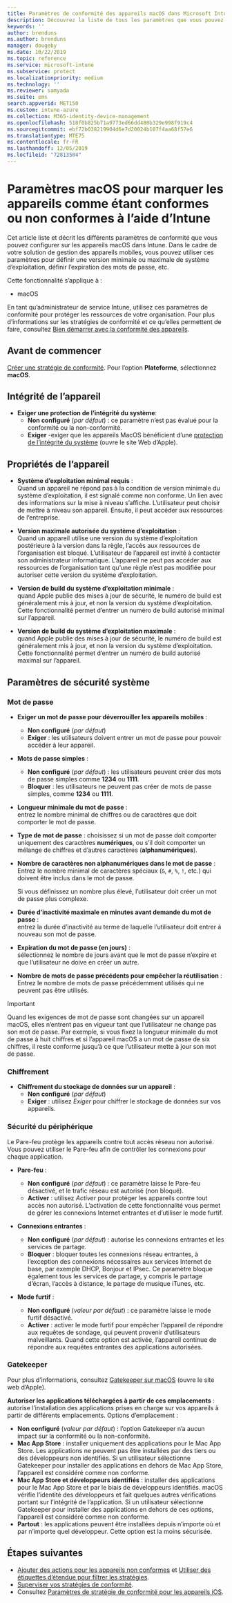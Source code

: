 ```yaml
---
title: Paramètres de conformité des appareils macOS dans Microsoft Intune - Azure | Microsoft Docs
description: Découvrez la liste de tous les paramètres que vous pouvez utiliser lorsque vous configurez la conformité de vos appareils macOS dans Microsoft Intune. Exigez la protection de l’intégrité des systèmes Apple, définissez des restrictions de mot de passe, exigez un pare-feu, autorisez Gatekeeper, etc.
keywords: ''
author: brenduns
ms.author: brenduns
manager: dougeby
ms.date: 10/22/2019
ms.topic: reference
ms.service: microsoft-intune
ms.subservice: protect
ms.localizationpriority: medium
ms.technology: ''
ms.reviewer: samyada
ms.suite: ems
search.appverid: MET150
ms.custom: intune-azure
ms.collection: M365-identity-device-management
ms.openlocfilehash: 518f0b825b71a9773ed66dd480b329e998f919c4
ms.sourcegitcommit: ebf72b038219904d6e7d20024b107f4aa68f57e6
ms.translationtype: MTE75
ms.contentlocale: fr-FR
ms.lasthandoff: 12/05/2019
ms.locfileid: "72813504"
---
```

# <a name="macos-settings-to-mark-devices-as-compliant-or-not-compliant-using-intune"></a>Paramètres macOS pour marquer les appareils comme étant conformes ou non conformes à l’aide d’Intune

Cet article liste et décrit les différents paramètres de conformité que vous pouvez configurer sur les appareils macOS dans Intune. Dans le cadre de votre solution de gestion des appareils mobiles, vous pouvez utiliser ces paramètres pour définir une version minimale ou maximale de système d’exploitation, définir l’expiration des mots de passe, etc.

Cette fonctionnalité s’applique à :

- macOS

En tant qu’administrateur de service Intune, utilisez ces paramètres de conformité pour protéger les ressources de votre organisation. Pour plus d’informations sur les stratégies de conformité et ce qu’elles permettent de faire, consultez [Bien démarrer avec la conformité des appareils](device-compliance-get-started.md).

## <a name="before-you-begin"></a>Avant de commencer

[Créer une stratégie de conformité](create-compliance-policy.md#create-the-policy). Pour l’option **Plateforme**, sélectionnez **macOS**.

## <a name="device-health"></a>Intégrité de l’appareil

- **Exiger une protection de l’intégrité du système**:  
  - **Non configuré** (*par défaut*) : ce paramètre n’est pas évalué pour la conformité ou la non-conformité.
  - **Exiger** -exiger que les appareils MacOS bénéficient d’une [protection de l’intégrité du système](https://support.apple.com/HT204899) (ouvre le site Web d’Apple).  

## <a name="device-properties"></a>Propriétés de l’appareil

- **Système d’exploitation minimal requis** :  
  Quand un appareil ne répond pas à la condition de version minimale du système d’exploitation, il est signalé comme non conforme. Un lien avec des informations sur la mise à niveau s’affiche. L’utilisateur peut choisir de mettre à niveau son appareil. Ensuite, il peut accéder aux ressources de l’entreprise.

- **Version maximale autorisée du système d’exploitation** :  
  Quand un appareil utilise une version du système d’exploitation postérieure à la version dans la règle, l’accès aux ressources de l’organisation est bloqué. L’utilisateur de l’appareil est invité à contacter son administrateur informatique. L’appareil ne peut pas accéder aux ressources de l’organisation tant qu’une règle n’est pas modifiée pour autoriser cette version du système d’exploitation.

- **Version de build du système d’exploitation minimale** :  
  quand Apple publie des mises à jour de sécurité, le numéro de build est généralement mis à jour, et non la version du système d’exploitation. Cette fonctionnalité permet d’entrer un numéro de build autorisé minimal sur l’appareil.

- **Version de build du système d’exploitation maximale** :  
  quand Apple publie des mises à jour de sécurité, le numéro de build est généralement mis à jour, et non la version du système d’exploitation. Cette fonctionnalité permet d’entrer un numéro de build autorisé maximal sur l’appareil.

## <a name="system-security-settings"></a>Paramètres de sécurité système

### <a name="password"></a>Mot de passe

- **Exiger un mot de passe pour déverrouiller les appareils mobiles** :  
  - **Non configuré** (*par défaut*)
  - **Exiger** : les utilisateurs doivent entrer un mot de passe pour pouvoir accéder à leur appareil.

- **Mots de passe simples** :  
  - **Non configuré** (*par défaut*) : les utilisateurs peuvent créer des mots de passe simples comme **1234** ou **1111**.
  - **Bloquer** : les utilisateurs ne peuvent pas créer de mots de passe simples, comme **1234** ou **1111**.

- **Longueur minimale du mot de passe** :  
  entrez le nombre minimal de chiffres ou de caractères que doit comporter le mot de passe.

- **Type de mot de passe** : choisissez si un mot de passe doit comporter uniquement des caractères **numériques**, ou s’il doit comporter un mélange de chiffres et d’autres caractères (**alphanumériques**).

- **Nombre de caractères non alphanumériques dans le mot de passe** :  
  Entrez le nombre minimal de caractères spéciaux (`&`, `#`, `%`, `!`, etc.) qui doivent être inclus dans le mot de passe.

  Si vous définissez un nombre plus élevé, l’utilisateur doit créer un mot de passe plus complexe.

- **Durée d’inactivité maximale en minutes avant demande du mot de passe** :  
  entrez la durée d’inactivité au terme de laquelle l’utilisateur doit entrer à nouveau son mot de passe.

- **Expiration du mot de passe (en jours)** :  
  sélectionnez le nombre de jours avant que le mot de passe n’expire et que l’utilisateur ne doive en créer un autre.

- **Nombre de mots de passe précédents pour empêcher la réutilisation** :  
  Entrez le nombre de mots de passe précédemment utilisés qui ne peuvent pas être utilisés.
> [!IMPORTANT]
> Quand les exigences de mot de passe sont changées sur un appareil macOS, elles n’entrent pas en vigueur tant que l’utilisateur ne change pas son mot de passe. Par exemple, si vous fixez la longueur minimale du mot de passe à huit chiffres et si l’appareil macOS a un mot de passe de six chiffres, il reste conforme jusqu’à ce que l’utilisateur mette à jour son mot de passe.

### <a name="encryption"></a>Chiffrement

- **Chiffrement du stockage de données sur un appareil** :  
  - **Non configuré** (*par défaut*)
  - **Exiger** : utilisez *Exiger* pour chiffrer le stockage de données sur vos appareils.

### <a name="device-security"></a>Sécurité du périphérique

Le Pare-feu protège les appareils contre tout accès réseau non autorisé. Vous pouvez utiliser le Pare-feu afin de contrôler les connexions pour chaque application. 

- **Pare-feu** :  
  - **Non configuré** (*par défaut*) : ce paramètre laisse le Pare-feu désactivé, et le trafic réseau est autorisé (non bloqué).
  - **Activer** : utilisez *Activer* pour protéger les appareils contre tout accès non autorisé. L’activation de cette fonctionnalité vous permet de gérer les connexions Internet entrantes et d’utiliser le mode furtif. 

- **Connexions entrantes** :  
  - **Non configuré** (*par défaut*) : autorise les connexions entrantes et les services de partage.
  - **Bloquer** : bloquer toutes les connexions réseau entrantes, à l’exception des connexions nécessaires aux services Internet de base, par exemple DHCP, Bonjour et IPsec. Ce paramètre bloque également tous les services de partage, y compris le partage d’écran, l’accès à distance, le partage de musique iTunes, etc.  

- **Mode furtif** :  
  - **Non configuré** (*valeur par défaut*) : ce paramètre laisse le mode furtif désactivé.
  - **Activer** : activer le mode furtif pour empêcher l’appareil de répondre aux requêtes de sondage, qui peuvent provenir d’utilisateurs malveillants. Quand cette option est activée, l’appareil continue de répondre aux requêtes entrantes des applications autorisées.  

### <a name="gatekeeper"></a>Gatekeeper

Pour plus d’informations, consultez [Gatekeeper sur macOS](https://support.apple.com/HT202491) (ouvre le site web d’Apple).

**Autoriser les applications téléchargées à partir de ces emplacements** : autorise l’installation des applications prises en charge sur vos appareils à partir de différents emplacements. Options d’emplacement :

- **Non configuré** (*valeur par défaut*) : l’option Gatekeeper n’a aucun impact sur la conformité ou la non-conformité.  
- **Mac App Store** : installer uniquement des applications pour le Mac App Store. Les applications ne peuvent pas être installées par des tiers ou des développeurs non identifiés. Si un utilisateur sélectionne Gatekeeper pour installer des applications en dehors de Mac App Store, l’appareil est considéré comme non conforme.
- **Mac App Store et développeurs identifiés** : installer des applications pour le Mac App Store et par le biais de développeurs identifiés. macOS vérifie l’identité des développeurs et fait quelques autres vérifications portant sur l’intégrité de l’application. Si un utilisateur sélectionne Gatekeeper pour installer des applications en dehors de ces options, l’appareil est considéré comme non conforme.
- **Partout** : les applications peuvent être installées depuis n’importe où et par n’importe quel développeur. Cette option est la moins sécurisée.
 

## <a name="next-steps"></a>Étapes suivantes

- [Ajouter des actions pour les appareils non conformes](actions-for-noncompliance.md) et [Utiliser des étiquettes d’étendue pour filtrer les stratégies](../fundamentals/scope-tags.md).
- [Superviser vos stratégies de conformité](compliance-policy-monitor.md).
- Consultez [Paramètres de stratégie de conformité pour les appareils iOS](compliance-policy-create-ios.md).